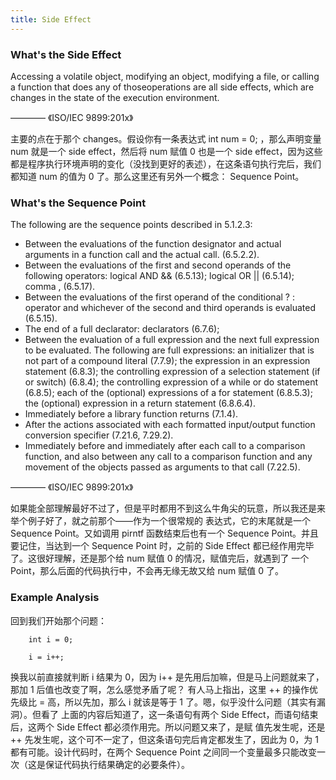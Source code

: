 ```yaml
---
title: Side Effect
---
```

### What's the Side Effect

Accessing a volatile object, modifying an object, modifying a file, or calling a function that 
does any of thoseoperations are all side effects, which are changes in the state of the execution
environment.
                                                                       
———— 《ISO/IEC 9899:201x》
    
主要的点在于那个 changes。假设你有一条表达式 int num = 0; ，那么声明变量 num 就是一个 side effect，然后将 num 赋值
0 也是一个 side effect，因为这些都是程序执行环境声明的变化（没找到更好的表述），在这条语句执行完后，我们都知道 num 
的值为 0 了。那么这里还有另外一个概念： Sequence Point。 

### What's the Sequence Point

The following are the sequence points described in 5.1.2.3:

* Between the evaluations of the function designator and actual arguments in a function call and the actual call.
  (6.5.2.2).
* Between the evaluations of the first and second operands of the following operators: logical AND && (6.5.13);
  logical OR || (6.5.14); comma , (6.5.17).
* Between the evaluations of the first operand of the conditional ? : operator and whichever of the second and 
  third operands is evaluated (6.5.15).
* The end of a full declarator: declarators (6.7.6);
* Between the evaluation of a full expression and the next full expression to be evaluated. The following are 
  full expressions: an initializer that is not part of a compound literal (7.7.9); the expression in an expression
  statement (6.8.3); the controlling expression of a selection statement (if or switch) (6.8.4); the controlling 
  expression of a while or do statement (6.8.5); each of the (optional) expressions of a for statement (6.8.5.3); 
  the (optional) expression in a return statement (6.8.6.4).
* Immediately before a library function returns (7.1.4).
* After the actions associated with each formatted input/output function conversion specifier (7.21.6, 7.29.2).
* Immediately before and immediately after each call to a comparison function, and also between any call to a
  comparison function and any movement of the objects passed as arguments to that call (7.22.5).

———— 《ISO/IEC 9899:201x》
    
如果能全部理解最好不过了，但是平时都用不到这么牛角尖的玩意，所以我还是来举个例子好了，就之前那个——作为一个很常规的
表达式，它的末尾就是一个 Sequence Point。又如调用 pirntf 函数结束后也有一个 Sequence Point。并且要记住，当达到一个 
Sequence Point 时，之前的 Side Effect 都已经作用完毕了。这很好理解，还是那个给 num 赋值 0 的情况，赋值完后，就遇到了
一个 Point，那么后面的代码执行中，不会再无缘无故又给 num 赋值 0 了。

### Example Analysis

回到我们开始那个问题：

    	
    	int i = 0;
    	
    	i = i++;

换我以前直接就判断 i 结果为 0，因为 i++ 是先用后加嘛，但是马上问题就来了，那加 1 后值也改变了啊，怎么感觉矛盾了呢？
有人马上指出，这里 ++ 的操作优先级比 = 高，所以先加，那么 i 就该是等于 1 了。嗯，似乎没什么问题（其实有漏洞）。但看了
上面的内容后知道了，这一条语句有两个 Side Effect，而语句结束后，这两个 Side Effect 都必须作用完。所以问题又来了，是赋
值先发生呢，还是 ++ 先发生呢，这个可不一定了，但这条语句完后肯定都发生了，因此为 0，为 1 都有可能。设计代码时，在两个
Sequence Point 之间同一个变量最多只能改变一次（这是保证代码执行结果确定的必要条件）。
